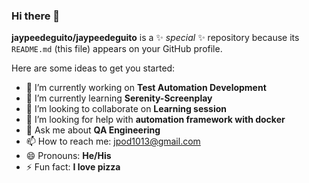 ### Hi there 👋


**jaypeedeguito/jaypeedeguito** is a ✨ _special_ ✨ repository because its `README.md` (this file) appears on your GitHub profile.

Here are some ideas to get you started:

- 🔭 I’m currently working on **Test Automation Development**
- 🌱 I’m currently learning **Serenity-Screenplay**
- 👯 I’m looking to collaborate on **Learning session**
- 🤔 I’m looking for help with **automation framework with docker**
- 💬 Ask me about **QA Engineering**
- 📫 How to reach me:  jpod1013@gmail.com
- 😄 Pronouns: **He/His**
- ⚡ Fun fact: **I love pizza**

